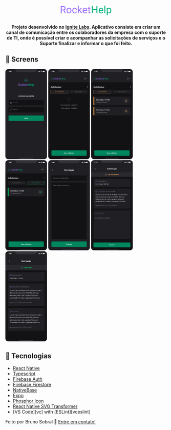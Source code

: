 <h1 align="center">
    <br>
    <img alt="project logo" src="./src/assets/logo-name.png" />
</h1>

<h4 align="center">
  Projeto desenvolvido no <a href="https://lp.rocketseat.com.br/ignite">Ignite Labs</a>. Aplicativo consiste em criar um canal de comunicação entre os colaboradores da empresa com o suporte de TI, onde é possível criar e acompanhar as solicitações de serviços e o Suporte finalizar e informar o que foi feito.
</h4>

## :rocket: Screens
<div>
  <img alt="screen" src="./src/assets/Login.png" width="130px">
  <img alt="screen" src="./src/assets/Home - Sem chamados.png" width="130px">
  <img alt="screen" src="./src/assets/Home - Chamados em andamento.png" width="130px">
  <img alt="screen" src="./src/assets/Home - Chamados finalizados.png" width="130px">
  <img alt="screen" src="./src/assets/Nova solicitação.png" width="130px">
  <img alt="screen" src="./src/assets/Solicitação - Em andamento.png" width="130px" height="281.25">
  <img alt="screen" src="./src/assets/Solicitação - Finalizada.png" width="130px">
</div>

## :rocket: Tecnologias

-  [React Native](https://reactnative.dev/)
-  [Typescript](https://www.typescriptlang.org/)
-  [Firebase Auth](https://firebase.google.com/)
-  [Firebase Firestore](https://firebase.google.com/)
-  [NativeBase](https://nativebase.io/)
-  [Expo](https://expo.dev/)
-  [Phosphor Icon](https://phosphoricons.com/)
-  [React Native SVG Transformer](https://github.com/kristerkari/react-native-svg-transformer)
-  [VS Code][vc] with [ESLint][vceslint]


Feito por Bruno Sobral :wave: [Entre em contato!](https://www.linkedin.com/in/brunosobraldev/)
